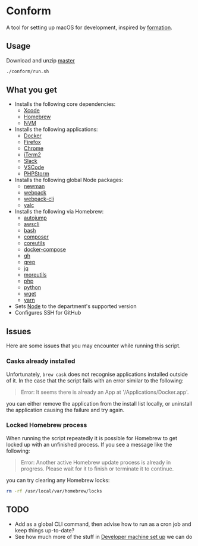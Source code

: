 # Conform

A tool for setting up macOS for development, inspired by [formation](https://github.com/minamarkham/formation).

## Usage

Download and unzip [master](https://github.com/immediate-media/conform/archive/master.zip)

```sh
./conform/run.sh
```

## What you get

- Installs the following core dependencies:
  - [Xcode](https://developer.apple.com/xcode/)
  - [Homebrew](https://brew.sh/)
  - [NVM](https://github.com/nvm-sh/nvm)
- Installs the following applications:
  - [Docker](https://www.docker.com/)
  - [Firefox](https://www.mozilla.org/firefox/)
  - [Chrome](https://www.google.com/chrome/)
  - [iTerm2](https://iterm2.com/)
  - [Slack](https://slack.com/)
  - [VSCode](https://code.visualstudio.com/)
  - [PHPStorm](https://www.jetbrains.com/phpstorm/)
- Installs the following global Node packages:
  - [newman](https://www.npmjs.com/package/newman)
  - [webpack](https://www.npmjs.com/package/webpack)
  - [webpack-cli](https://www.npmjs.com/package/webpack-cli)
  - [yalc](https://www.npmjs.com/package/yalc)
- Installs the following via Homebrew:
  - [autojump](https://formulae.brew.sh/formula/autojump)
  - [awscli](https://formulae.brew.sh/formula/awscli)
  - [bash](https://formulae.brew.sh/formula/bash)
  - [composer](https://formulae.brew.sh/formula/composer)
  - [coreutils](https://formulae.brew.sh/formula/coreutils)
  - [docker-compose](https://formulae.brew.sh/formula/docker-compose)
  - [gh](https://formulae.brew.sh/formula/gh)
  - [grep](https://formulae.brew.sh/formula/grep)
  - [jq](https://formulae.brew.sh/formula/jq)
  - [moreutils](https://formulae.brew.sh/formula/moreutils)
  - [php](https://formulae.brew.sh/formula/php)
  - [python](https://formulae.brew.sh/formula/python)
  - [wget](https://formulae.brew.sh/formula/wget)
  - [yarn](https://formulae.brew.sh/formula/yarn)
- Sets [Node](https://nodejs.org/en/) to the department's supported version
- Configures SSH for GitHub

## Issues

Here are some issues that you may encounter while running this script.

### Casks already installed

Unfortunately, `brew cask` does not recognise applications installed outside
of it. In the case that the script fails with an error similar to the following:

> Error: It seems there is already an App at '/Applications/Docker.app'.

you can either remove the application from the install list locally, or
uninstall the application causing the failure and try again.

### Locked Homebrew process

When running the script repeatedly it is possible for Homebrew to get locked up
with an unfinished process. If you see a message like the following:

> Error: Another active Homebrew update process is already in progress.
> Please wait for it to finish or terminate it to continue.

you can try clearing any Homebrew locks:

```sh
rm -rf /usr/local/var/homebrew/locks
```

## TODO

- Add as a global CLI command, then advise how to run as a cron job and keep things up-to-date?
- See how much more of the stuff in [Developer machine set up](https://immediateco.atlassian.net/wiki/spaces/WCPP/pages/5181018/Developer+machine+set-up) we can do
